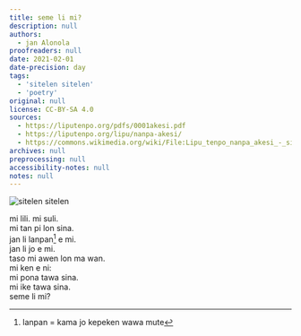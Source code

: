 ```yaml
---
title: seme li mi?
description: null
authors:
  - jan Alonola
proofreaders: null
date: 2021-02-01
date-precision: day
tags:
  - 'sitelen sitelen'
  - 'poetry'
original: null
license: CC-BY-SA 4.0
sources:
  - https://liputenpo.org/pdfs/0001akesi.pdf
  - https://liputenpo.org/lipu/nanpa-akesi/
  - https://commons.wikimedia.org/wiki/File:Lipu_tenpo_nanpa_akesi_-_sitelen_sitelen.png
archives: null
preprocessing: null
accessibility-notes: null
notes: null
---
```


![sitelen sitelen](https://upload.wikimedia.org/wikipedia/commons/f/f6/Lipu_tenpo_nanpa_akesi_-_sitelen_sitelen.png)

mi lili. mi suli.  
mi tan pi lon sina.  
jan li lanpan[^1] e mi.  
jan li jo e mi.  
taso mi awen lon ma wan.  
mi ken e ni:  
mi pona tawa sina.  
mi ike tawa sina.  
seme li mi?

[^1]: lanpan = kama jo kepeken wawa mute